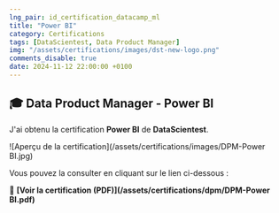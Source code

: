 ```yaml
---
lng_pair: id_certification_datacamp_ml
title: "Power BI"
category: Certifications
tags: [DataScientest, Data Product Manager]
img: "/assets/certifications/images/dst-new-logo.png"
comments_disable: true
date: 2024-11-12 22:00:00 +0100
---
```


## 🎓 Data Product Manager - Power BI

J'ai obtenu la certification **Power BI** de **DataScientest**.

![Aperçu de la certification](/assets/certifications/images/DPM-Power BI.jpg)  

Vous pouvez la consulter en cliquant sur le lien ci-dessous :

📜 **[Voir la certification (PDF)](/assets/certifications/dpm/DPM-Power BI.pdf)** 
